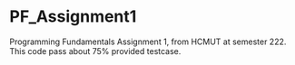 # PF_Assignment1
Programming Fundamentals Assignment 1, from HCMUT at semester 222.
This code pass about 75% provided testcase.
